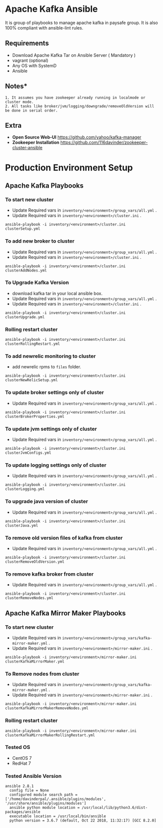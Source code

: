 # Apache Kafka Ansible

It is group of playbooks to manage apache kafka in paysafe group. It is also 100% compliant with ansible-lint rules.

## **Requirements**
* Download Apache Kafka Tar on Ansible Server ( Mandatory )
* vagrant (optional)
* Any OS with SystemD
* Ansible

## **Notes***
```
1. It assumes you have zookeeper already running in localmode or cluster mode.
2. All tasks like broker/jvm/logging/downgrade/removeOldVersion will be done in serial order.
```

## **Extra**
* **Open Source Web-UI** https://github.com/yahoo/kafka-manager
* **Zookeeper Installation**
https://github.com/116davinder/zookeeper-cluster-ansible

# **Production Environment Setup**

## Apache Kafka Playbooks

### **To start new cluster**
* Update Required vars in ```inventory/<environment>/group_vars/all.yml``` .
* Update Required vars in ```inventory/<environment>/cluster.ini``` .

```ansible-playbook -i inventory/<environment>/cluster.ini clusterSetup.yml```

### **To add new broker to cluster**
* Update Required vars in ```inventory/<environment>/group_vars/all.yml``` .
* Update Required vars in ```inventory/<environment>/cluster.ini``` .

```ansible-playbook -i inventory/<environment>/cluster.ini clusterAddNodes.yml```

### **To Upgrade Kafka Version**
* download kafka tar in your local ansible box.
* Update Required vars in ```inventory/<environment>/group_vars/all.yml``` .
* Update Required vars in ```inventory/<environment>/cluster.ini``` .

```ansible-playbook -i inventory/<environment>/cluster.ini clusterUpgrade.yml```

### **Rolling restart cluster**

```ansible-playbook -i inventory/<environment>/cluster.ini clusterRollingRestart.yml```

### **To add newrelic monitoring to cluster**
* add newrelic rpms to `files` folder.

```ansible-playbook -i inventory/<environment>/cluster.ini clusterNewRelicSetup.yml```

### **To update broker settings only of cluster**
* Update Required vars in ```inventory/<environment>/group_vars/all.yml``` .

```ansible-playbook -i inventory/<environment>/cluster.ini clusterBrokerProperties.yml```

### **To update jvm settings only of cluster**
* Update Required vars in ```inventory/<environment>/group_vars/all.yml``` .

```ansible-playbook -i inventory/<environment>/cluster.ini clusterJvmConfigs.yml```

### **To update logging settings only of cluster**
* Update Required vars in ```inventory/<environment>/group_vars/all.yml``` .

```ansible-playbook -i inventory/<environment>/cluster.ini clusterLogging.yml```

### **To upgrade java version of cluster**
* Update Required vars in ```inventory/<environment>/group_vars/all.yml``` .

```ansible-playbook -i inventory/<environment>/cluster.ini clusterJava.yml```

### **To remove old version files of kafka from cluster**
* Update Required vars in ```inventory/<environment>/group_vars/all.yml``` .

```ansible-playbook -i inventory/<environment>/cluster.ini clusterRemoveOldVersion.yml```

### **To remove kafka broker from cluster**
* Update Required vars in ```inventory/<environment>/group_vars/all.yml``` .

```ansible-playbook -i inventory/<environment>/cluster.ini clusterRemoveNodes.yml```

## Apache Kafka Mirror Maker Playbooks

### **To start new cluster**
* Update Required vars in ```inventory/<environment>/group_vars/kafka-mirror-maker.yml``` .
* Update Required vars in ```inventory/<environment>/mirror-maker.ini``` .

```ansible-playbook -i inventory/<environment>/mirror-maker.ini clusterKafkaMirrorMaker.yml```

### **To Remove nodes from cluster**
* Update Required vars in ```inventory/<environment>/group_vars/kafka-mirror-maker.yml``` .
* Update Required vars in ```inventory/<environment>/mirror-maker.ini``` .

```ansible-playbook -i inventory/<environment>/mirror-maker.ini clusterKafkaMirrorMakerRemoveNodes.yml```

### **Rolling restart cluster**

```ansible-playbook -i inventory/<environment>/mirror-maker.ini clusterKafkaMirrorMakerRollingRestart.yml```


### **Tested OS**
* CentOS 7
* RedHat 7

### **Tested Ansible Version**
```
ansible 2.8.1
  config file = None
  configured module search path = ['/home/davinderpal/.ansible/plugins/modules', '/usr/share/ansible/plugins/modules']
  ansible python module location = /usr/local/lib/python3.6/dist-packages/ansible
  executable location = /usr/local/bin/ansible
  python version = 3.6.7 (default, Oct 22 2018, 11:32:17) [GCC 8.2.0]
```